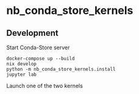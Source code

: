 # nb_conda_store_kernels

## Development

Start Conda-Store server

```
docker-compose up --build
nix develop
python -m nb_conda_store_kernels.install
jupyter lab
```

Launch one of the two kernels
